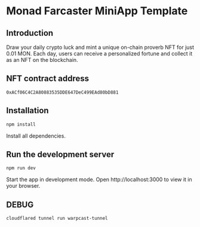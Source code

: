 # Monad Farcaster MiniApp Template

## Introduction

Draw your daily crypto luck and mint a unique on-chain proverb NFT for just 0.01 MON. Each day, users can receive a personalized fortune and collect it as an NFT on the blockchain.

## NFT contract address

```
0xACf06C4C2A80883535DDE647DeC499EAd80bD881
```

## Installation

```bash
npm install
```
Install all dependencies.

## Run the development server

```bash
npm run dev
```
Start the app in development mode. Open http://localhost:3000 to view it in your browser.

## DEBUG

```
cloudflared tunnel run warpcast-tunnel
```